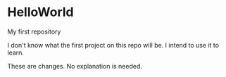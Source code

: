 # HelloWorld
My first repository

I don't know what the first project on this repo will be. I intend to use it to learn.

These are changes. No explanation is needed.
